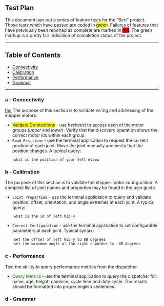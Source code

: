 ## Test Plan

This document lays out a series of feature tests for the "Bert" project. Those tests which have passed are coded in
<mark>green</mark>. Failures of features that have previously been reported as complete are marked in <mark style="background-color:red;">red</mark>. The green markup is a pretty fair indication of completion status of the project.


***************************************************************
## Table of Contents <a id="table-of-contents"></a>
  * [Connectivity](#connectivity)
  * [Calibration](#calibration)
  * [Performance](#performance)
  * [Grammar](#grammar)

*********************************************************
### a - Connectivity <a id="connectivity"></a>
[toc](#table-of-contents)
The purpose of this section is to validate wiring and addressing of the stepper motors.
* <span style="background-color: #FFFF00">Validate Connections</span> - use *herborist* to access each of the motor groups (*upper* and *lower*). Verify that the discovery operation shows the correct motor ids within each group.
* `Read Positions` - use the terminal application to request the current position of each joint. Move the joint manually and verify that the position changes. A typical query:
```
    what is the position of your left elbow
```

### b - Calibration <a id="calibration"></a>
The purpose of this section is to validate the stepper motor configuration.
A complete list of joint names and properties may be found in the user guide.
* `Joint Properties` - use the terminal application to query and validate
position, offset, orientation, and angle extremes at each joint.
A typical query:
```
    what is the id of left hip y
```
* `Correct Configuration` - use the terminal application to set configurable
parameters at each joint. Typical syntax:
```
    set the offset of left hip y to 88 degrees
    set the minimum angle of the right shoulder to -45 degrees
```

### c - Performance <a id="performance"></a>
Test the ability to query performance metrics from the dispatcher.
* <span style="color:green;">Query Metrics</span> - use the terminal application to query
the dispatcher for: name, age, height, cadence, cycle time and duty cycle. The results
should be formatted into proper english sentences.

### d - Grammar <a id="grammar"></a>
